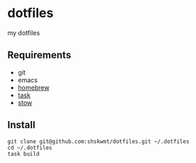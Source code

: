 # dotfiles

my dotfiles

## Requirements

- git
- emacs
- [homebrew](https://brew.sh/)
- [task](https://taskfile.dev/)
- [stow](https://www.gnu.org/software/stow/)

## Install

```
git clone git@github.com:shskwmt/dotfiles.git ~/.dotfiles
cd ~/.dotfiles
task build
```
